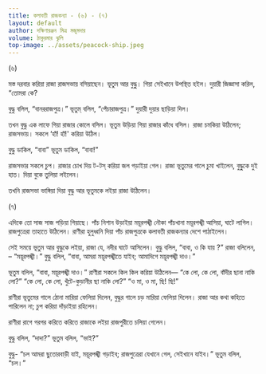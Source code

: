 ```yaml
---
title: কলাবতী রাজকন্যা - (৬) - (৭)
layout: default
author: দক্ষিণারঞ্জন মিত্র মজুমদার
volume: ঠাকুরমার ঝুলি 
top-image: ../assets/peacock-ship.jpeg
---
```


(৬)

মস্ত দরবার করিয়া রাজা রাজসভায় বসিয়াছেন। ভূতুম আর বুদ্ধুু। গিয়া সেইখানে উপস্থিত হইল। দুয়ারী জিজ্ঞাসা করিল, “তােমরা কে?

বুদ্ধু বলিল, “বানররাজপুত্র।” ভূতুম্ বলিল, “পেঁচারাজপুত্র।” দুয়ারী দুয়ার ছাড়িয়া দিল।

তখন বুদ্ধু এক লাফে গিয়া রাজার কোলে বসিল। ভূতুম উড়িয়া গিয়া রাজার কাঁধে বসিল। রাজা চমকিয়া উঠিলেন; রাজসভায়। সকলে ‘হাঁ! হাঁ!' করিয়া উঠিল।

বুদ্ধু ডাকিল, “বাবা” ভূতুম ডাকিল, “বাবা!”

রাজসভার সকলে চুপ। রাজার চোখ দিয় ট-টস্ করিয়া জল গড়াইয়া গেল। রাজা ভূতুমের গালে চুমা খাইলেন, বুদ্ধুুকে দুই হাত। দিয়া বুকে তুলিয়া লইলেন।

তখনি রাজসভা ভাঙ্গিয়া দিয়া বুদ্ধু আর ভূতুমকে লইয়া রাজা উঠিলেন।

(৭)

এদিকে তাে সাজ সাজ পড়িয়া গিয়াছে। পাঁচ নিশান উড়াইয়া ময়ূরপঙ্খী নৌকা পাঁচখানা ময়ূরপঙ্খী আসিয়া, ঘাটে লাগিল। রাজপুত্রেরা তাহাতে উঠিলেন। রাণীরা হুলুধ্বনি দিয়া পাঁচ রাজপুত্রকে কলাবতী রাজকন্যার দেশে পাঠাইলেন।

সেই সময়ে ভূতুম আর বুদ্ধুকে লইয়া, রাজা যে, নদীর ঘাটে আসিলেন।
বুদ্ধু বলিল, “বাবা, ও কি যায় ?” রাজা বলিলেন, – “ময়ূরপঙ্খী।”
বুদ্ধু বলিল, “বাবা, আমরা ময়ূরপঙ্খীতে যাইব; আমাদিগে ময়ূরপঙ্খী দাও।”

ভূতুম বলিল, “বাবা, ময়ূরপঙ্খী দাও।” রাণীরা সকলে কিল কিল করিয়া উঠিলেন— “কে লাে, কে লাে, বাঁদীর ছানা নাকি লাে?” “কে লাে, কে লাে, খুঁটে-কুড়ানীর ছা নাকি লাে?” “ও মা, ও মা, ছি! ছি!”

রাণীরা ভূতুমের গালে ঠোনা মারিয়া ফেলিয়া দিলেন, বুদ্ধুর গালে চড় মারিয়া ফেলিয়া দিলেন। রাজা আর কথা কহিতে পারিলেন না; চুপ করিয়া দাঁড়াইয়া রহিলেন।

রাণীরা রাগে গরগর করিতে করিতে রাজাকে লইয়া রাজপুরীতে চলিয়া গেলেন।

বুদ্ধু বলিল, “দাদা?” ভূতুম বলিল, “ভাই?”

বুদ্ধু- “চল আমরা ছুতােরবাড়ী যাই, ময়ূরপঙ্খী গড়াইব; রাজপুত্রেরা যেখানে গেল, সেইখানে যাইব।” ভূতুম বলিল, “চল।”
